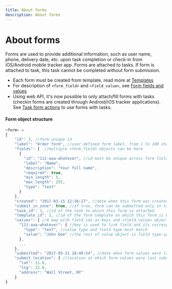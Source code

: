 ```yaml
---
title: About forms
description: About forms
---
```


# About forms

Forms are used to provide additional information, such as user name, phone, delivery date, etc. upon task completion
or check-in from iOS/Android mobile tracker app.
Forms are attached to tasks. If form is attached to task, this task cannot be completed without form submission.

* Each form must be created from template, read more at [Templates](./template.md)
* For description of `<form_field>` and `<field_value>`, see [Form fields and values](./field-types.md)
* Using web API, it's now possible to only attach/fill forms with tasks (checkin forms are created through 
Android/iOS tracker applications). See [Task form actions](../task/form/form.md) to use forms with tasks.

#### Form object structure

```js
<form> =
{
    "id": 2, //form unique id
    "label": "Order form", //user-defined form label, from 1 to 100 characters
    "fields": [  //multiple <form_field> objects can be here
      {
        "id": "111-aaa-whatever", //id must be unique across form fields
        "label": "Name",
        "description": "Your full name",
        "required": true,
        "min_length": 5,
        "max_length": 255,
        "type": "text"
      }
    ],
    "created": "2017-03-15 12:36:27", //date when this form was created (or attached to the task). Read-only field
    "submit_in_zone": true, //if true, form can be submitted only in task zone
    "task_id": 1, //id of the task to which this form is attached
    "template_id": 1, //id of the form template on which this form is based. Can be null if template was deleted.
    "values": { //A map with field ids as keys and <field_value> objects as values. Can be null if form is not filled.
      "111-aaa-whatever": { //key is used to link field and its corresponding value
        "type": "text", //value type and field type must match
        "value": "John Doe" //the rest of value object is field type-specific
      },
      ...
    },
    "submitted": "2017-03-21 18:40:54", //date when form values were last submitted
    "submit_location": { //location at which form values were last submitted
      "lat": 11.0,
      "lng": 22.0,
      "address": "Wall Street, NY"
    }
}
```
